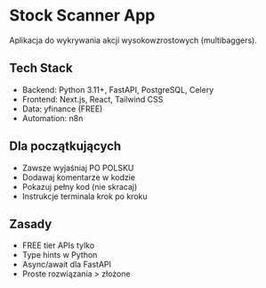 # Stock Scanner App

Aplikacja do wykrywania akcji wysokowzrostowych (multibaggers).

## Tech Stack
- Backend: Python 3.11+, FastAPI, PostgreSQL, Celery
- Frontend: Next.js, React, Tailwind CSS
- Data: yfinance (FREE)
- Automation: n8n

## Dla początkujących
- Zawsze wyjaśniaj PO POLSKU
- Dodawaj komentarze w kodzie
- Pokazuj pełny kod (nie skracaj)
- Instrukcje terminala krok po kroku

## Zasady
- FREE tier APIs tylko
- Type hints w Python
- Async/await dla FastAPI
- Proste rozwiązania > złożone